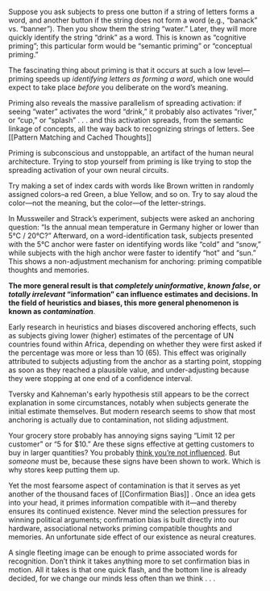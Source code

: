 Suppose you ask subjects to press one button if a string of letters forms a word, and another button if the string does not form a word (e.g., “banack” vs. “banner”). Then you show them the string “water.” Later, they will more quickly identify the string “drink” as a word. This is known as “cognitive priming”; this particular form would be “semantic priming” or “conceptual priming.”

The fascinating thing about priming is that it occurs at such a low level—priming speeds up *identifying letters as forming a word*, which one would expect to take place *before* you deliberate on the word’s meaning.

Priming also reveals the massive parallelism of spreading activation: if seeing “water” activates the word “drink,” it probably also activates “river,” or “cup,” or “splash” . . . and this activation spreads, from the semantic linkage of concepts, all the way back to recognizing strings of letters. See [[Pattern Matching and Cached Thoughts]]

Priming is subconscious and unstoppable, an artifact of the human neural architecture. Trying to stop yourself from priming is like trying to stop the spreading activation of your own neural circuits.

Try making a set of index cards with words like Brown written in randomly assigned colors–a red Green, a blue Yellow, and so on. Try to say aloud the color—not the meaning, but the color—of the letter-strings.

In Mussweiler and Strack’s experiment, subjects were asked an anchoring question: “Is the annual mean temperature in Germany higher or lower than 5°C / 20°C?” Afterward, on a word-identification task, subjects presented with the 5°C anchor were faster on identifying words like “cold” and “snow,” while subjects with the high anchor were faster to identify “hot” and “sun.” This shows a non-adjustment mechanism for anchoring: priming compatible thoughts and memories.

**The more general result is that *completely uninformative*, *known false*, or *totally irrelevant* “information” can influence estimates and decisions. In the field of heuristics and biases, this more general phenomenon is known as *contamination***.

Early research in heuristics and biases discovered anchoring effects, such as subjects giving lower (higher) estimates of the percentage of UN countries found within Africa, depending on whether they were first asked if the percentage was more or less than 10 (65). This effect was originally attributed to subjects adjusting from the anchor as a starting point, stopping as soon as they reached a plausible value, and under-adjusting because they were stopping at one end of a confidence interval.

Tversky and Kahneman's early hypothesis still appears to be the correct explanation in some circumstances, notably when subjects generate the initial estimate themselves. But modern research seems to show that most anchoring is actually due to contamination, not sliding adjustment.

Your grocery store probably has annoying signs saying “Limit 12 per customer” or “5 for $10.” Are these signs effective at getting customers to buy in larger quantities? You probably [think you’re not influenced](http://en.wikipedia.org/wiki/Bias_blind_spot). But *someone* must be, because these signs have been shown to work. Which is why stores keep putting them up.

Yet the most fearsome aspect of contamination is that it serves as yet another of the thousand faces of [[Confirmation Bias]] . Once an idea gets into your head, it primes information compatible with it—and thereby ensures its continued existence. Never mind the selection pressures for winning political arguments; confirmation bias is built directly into our hardware, associational networks priming compatible thoughts and memories. An unfortunate side effect of our existence as neural creatures.

A single fleeting image can be enough to prime associated words for recognition. Don’t think it takes anything more to set confirmation bias in motion. All it takes is that one quick flash, and the bottom line is already decided, for we change our minds less often than we think . . .